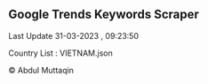 

## Google Trends Keywords Scraper 
 
Last Update 31-03-2023 , 09:23:50

Country List :
VIETNAM.json



© Abdul Muttaqin 
